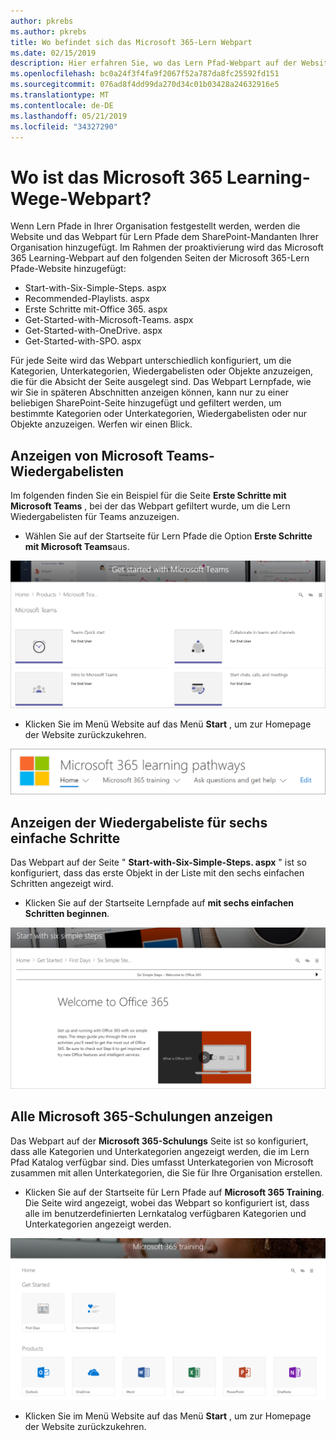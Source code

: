 ```yaml
---
author: pkrebs
ms.author: pkrebs
title: Wo befindet sich das Microsoft 365-Lern Webpart
ms.date: 02/15/2019
description: Hier erfahren Sie, wo das Lern Pfad-Webpart auf der Website für Lern Pfade angezeigt wird.
ms.openlocfilehash: bc0a24f3f4fa9f2067f52a787da8fc25592fd151
ms.sourcegitcommit: 076ad8f4dd99da270d34c01b03428a24632916e5
ms.translationtype: MT
ms.contentlocale: de-DE
ms.lasthandoff: 05/21/2019
ms.locfileid: "34327290"
---
```

# <a name="wheres-the-microsoft-365-learning-pathways-web-part"></a>Wo ist das Microsoft 365 Learning-Wege-Webpart?

Wenn Lern Pfade in Ihrer Organisation festgestellt werden, werden die Website und das Webpart für Lern Pfade dem SharePoint-Mandanten Ihrer Organisation hinzugefügt. Im Rahmen der proaktivierung wird das Microsoft 365 Learning-Webpart auf den folgenden Seiten der Microsoft 365-Lern Pfade-Website hinzugefügt:

- Start-with-Six-Simple-Steps. aspx 
- Recommended-Playlists. aspx
- Erste Schritte mit-Office 365. aspx
- Get-Started-with-Microsoft-Teams. aspx
- Get-Started-with-OneDrive. aspx
- Get-Started-with-SPO. aspx

Für jede Seite wird das Webpart unterschiedlich konfiguriert, um die Kategorien, Unterkategorien, Wiedergabelisten oder Objekte anzuzeigen, die für die Absicht der Seite ausgelegt sind. Das Webpart Lernpfade, wie wir Sie in späteren Abschnitten anzeigen können, kann nur zu einer beliebigen SharePoint-Seite hinzugefügt und gefiltert werden, um bestimmte Kategorien oder Unterkategorien, Wiedergabelisten oder nur Objekte anzuzeigen. Werfen wir einen Blick. 

## <a name="view-microsoft-teams-playlists"></a>Anzeigen von Microsoft Teams-Wiedergabelisten

Im folgenden finden Sie ein Beispiel für die Seite **Erste Schritte mit Microsoft Teams** , bei der das Webpart gefiltert wurde, um die Lern Wiedergabelisten für Teams anzuzeigen. 

- Wählen Sie auf der Startseite für Lern Pfade die Option **Erste Schritte mit Microsoft Teams**aus.

![CG-whereiswp-Teams. png](media/cg-whereiswp-teams.png)

- Klicken Sie im Menü Website auf das Menü **Start** , um zur Homepage der Website zurückzukehren.

![CG-homebtnmenu. png](media/cg-homebtnmenu.png)

## <a name="view-the-six-simple-steps-playlist"></a>Anzeigen der Wiedergabeliste für sechs einfache Schritte

Das Webpart auf der Seite " **Start-with-Six-Simple-Steps. aspx** " ist so konfiguriert, dass das erste Objekt in der Liste mit den sechs einfachen Schritten angezeigt wird. 

- Klicken Sie auf der Startseite Lernpfade auf **mit sechs einfachen Schritten beginnen**. 

![CG-whereiswp-Six. png](media/cg-whereiswp-six.png)

## <a name="view-all-microsoft-365-training"></a>Alle Microsoft 365-Schulungen anzeigen

Das Webpart auf der **Microsoft 365-Schulungs** Seite ist so konfiguriert, dass alle Kategorien und Unterkategorien angezeigt werden, die im Lern Pfad Katalog verfügbar sind. Dies umfasst Unterkategorien von Microsoft zusammen mit allen Unterkategorien, die Sie für Ihre Organisation erstellen.

- Klicken Sie auf der Startseite für Lern Pfade auf **Microsoft 365 Training**. Die Seite wird angezeigt, wobei das Webpart so konfiguriert ist, dass alle im benutzerdefinierten Lernkatalog verfügbaren Kategorien und Unterkategorien angezeigt werden.

![CG-whereiswp-o365. png](media/cg-whereiswp-o365.png)

- Klicken Sie im Menü Website auf das Menü **Start** , um zur Homepage der Website zurückzukehren.

